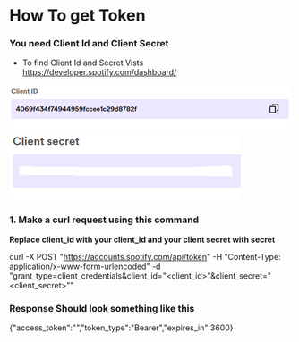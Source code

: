 # How To get Token

### You need Client Id and Client Secret

- To find Client Id and Secret Vists
  https://developer.spotify.com/dashboard/

<picture>
  <img alt="client_id" src="./images/client_id.png">
</picture>

<picture>
  <img alt="client_secret" src="./images/client_secret.png">
</picture>

### 1. Make a curl request using this command

**Replace client_id with your client_id and your client secret with secret**

curl -X POST "https://accounts.spotify.com/api/token" -H "Content-Type: application/x-www-form-urlencoded" -d "grant_type=client_credentials&client_id="<client_id>"&client_secret="<client_secret>""

### Response Should look something like this

{"access_token":"<TOKEN>","token_type":"Bearer","expires_in":3600}
